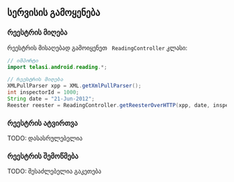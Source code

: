 ## სერვისის გამოყენება

### რეესტრის მიღება

რეესტრის მისაღებად გამოიყენეთ ` ReadingController`  კლასი:

```java
// იმპორტი
import telasi.android.reading.*;

// რეესტრის მიღება
XMLPullParser xpp = XML.getXmlPullParser();
int inspectorId = 1000;
String date = "21-Jun-2012";
Reester reester = ReadingController.getReesterOverHTTP(xpp, date, inspectorId);
```

### რეესტრის ატვირთვა

TODO: დასასრულებელია

### რეესტრის შემოწმება

TODO: შესაძლებელია გაკეთება
